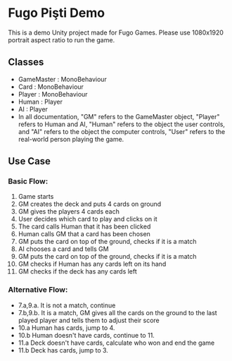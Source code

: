 # Fugo Pişti Demo
This is a demo Unity project made for Fugo Games.
Please use 1080x1920 portrait aspect ratio to run the game.

## Classes
* GameMaster : MonoBehaviour
* Card : MonoBehaviour
* Player : MonoBehaviour
* Human : Player
* AI : Player
* In all documentation, "GM" refers to the GameMaster object, "Player" refers to Human and AI, "Human" refers to the object the user controls, and "AI" refers to the object the computer controls, "User" refers to the real-world person playing the game.

## Use Case
### Basic Flow:
1. Game starts
2. GM creates the deck and puts 4 cards on ground
3. GM gives the players 4 cards each
4. User decides which card to play and clicks on it
5. The card calls Human that it has been clicked
6. Human calls GM that a card has been chosen
7. GM puts the card on top of the ground, checks if it is a match
8. AI chooses a card and tells GM
9. GM puts the card on top of the ground, checks if it is a match
10. GM checks if Human has any cards left on its hand
11. GM checks if the deck has any cards left
### Alternative Flow:
* 7.a,9.a. It is not a match, continue
* 7.b,9.b. It is a match, GM gives all the cards on the ground to the last played player and tells them to adjust their score
* 10.a Human has cards, jump to 4.
* 10.b Human doesn't have cards, continue to 11.
* 11.a Deck doesn't have cards, calculate who won and end the game
* 11.b Deck has cards, jump to 3.
